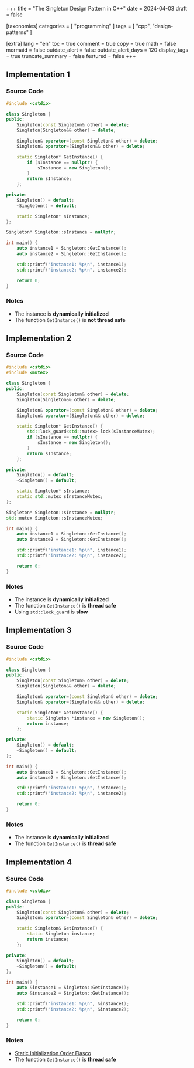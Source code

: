 +++
title = "The Singleton Design Pattern in C++"
date = 2024-04-03
draft = false

[taxonomies]
categories = [ "programming" ]
tags = [ "cpp", "design-patterns" ]

[extra]
lang = "en"
toc = true
comment = true
copy = true
math = false
mermaid = false
outdate_alert = false
outdate_alert_days = 120
display_tags = true
truncate_summary = false
featured = false
+++

## Implementation 1

### Source Code

```cpp
#include <cstdio>

class Singleton {
public:
    Singleton(const Singleton& other) = delete;
    Singleton(Singleton&& other) = delete;

    Singleton& operator=(const Singleton& other) = delete;
    Singleton& operator=(Singleton&& other) = delete;

    static Singleton* GetInstance() {
        if (sInstance == nullptr) {
            sInstance = new Singleton();
        }
        return sInstance;
    };

private:
    Singleton() = default;
    ~Singleton() = default;

    static Singleton* sInstance;
};

Singleton* Singleton::sInstance = nullptr;

int main() {
    auto instance1 = Singleton::GetInstance();
    auto instance2 = Singleton::GetInstance();

    std::printf("instance1: %p\n", instance1);
    std::printf("instance2: %p\n", instance2);

    return 0;
}
```

### Notes
- The instance is **dynamically initialized**
- The function `GetInstance()` is **not thread safe**

## Implementation 2

### Source Code

```cpp
#include <cstdio>
#include <mutex>

class Singleton {
public:
    Singleton(const Singleton& other) = delete;
    Singleton(Singleton&& other) = delete;

    Singleton& operator=(const Singleton& other) = delete;
    Singleton& operator=(Singleton&& other) = delete;

    static Singleton* GetInstance() {
        std::lock_guard<std::mutex> lock(sInstanceMutex);
        if (sInstance == nullptr) {
            sInstance = new Singleton();
        }
        return sInstance;
    };

private:
    Singleton() = default;
    ~Singleton() = default;

    static Singleton* sInstance;
    static std::mutex sInstanceMutex;
};

Singleton* Singleton::sInstance = nullptr;
std::mutex Singleton::sInstanceMutex;

int main() {
    auto instance1 = Singleton::GetInstance();
    auto instance2 = Singleton::GetInstance();

    std::printf("instance1: %p\n", instance1);
    std::printf("instance2: %p\n", instance2);

    return 0;
}
```

### Notes
- The instance is **dynamically initialized**
- The function `GetInstance()` is **thread safe**
- Using `std::lock_guard` is **slow**

## Implementation 3

### Source Code

```cpp
#include <cstdio>

class Singleton {
public:
    Singleton(const Singleton& other) = delete;
    Singleton(Singleton&& other) = delete;

    Singleton& operator=(const Singleton& other) = delete;
    Singleton& operator=(Singleton&& other) = delete;

    static Singleton* GetInstance() {
        static Singleton *instance = new Singleton();
        return instance;
    };

private:
    Singleton() = default;
    ~Singleton() = default;
};

int main() {
    auto instance1 = Singleton::GetInstance();
    auto instance2 = Singleton::GetInstance();

    std::printf("instance1: %p\n", instance1);
    std::printf("instance2: %p\n", instance2);

    return 0;
}
```

### Notes
- The instance is **dynamically initialized**
- The function `GetInstance()` is **thread safe**

## Implementation 4

### Source Code

```cpp
#include <cstdio>

class Singleton {
public:
    Singleton(const Singleton& other) = delete;
    Singleton& operator=(const Singleton& other) = delete;

    static Singleton& GetInstance() {
        static Singleton instance;
        return instance;
    };

private:
    Singleton() = default;
    ~Singleton() = default;
};

int main() {
    auto &instance1 = Singleton::GetInstance();
    auto &instance2 = Singleton::GetInstance();

    std::printf("instance1: %p\n", &instance1);
    std::printf("instance2: %p\n", &instance2);

    return 0;
}
```

### Notes
- [Static Initialization Order Fiasco](https://en.cppreference.com/w/cpp/language/siof)
- The function `GetInstance()` is **thread safe**
